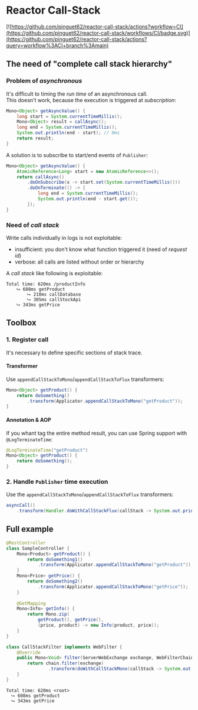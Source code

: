 # Reactor Call-Stack

[![https://github.com/pinguet62/reactor-call-stack/actions?workflow=CI](https://github.com/pinguet62/reactor-call-stack/workflows/CI/badge.svg)](https://github.com/pinguet62/reactor-call-stack/actions?query=workflow%3ACI+branch%3Amain)

## The need of "complete call stack hierarchy"

### Problem of *asynchronous*

It's difficult to timing the *run time* of an asynchronous call.  
This doesn't work, because the execution is triggered at *subscription*:
```java
Mono<Object> getAsyncValue() {
    long start = System.currentTimeMillis();
    Mono<Object> result = callAsync();
    long end = System.currentTimeMillis();
    System.out.println(end - start); // 0ms
    return result;
}
```

A solution is to subscribe to start/end events of `Publisher`:
```java
Mono<Object> getAsyncValue() {
    AtomicReference<Long> start = new AtomicReference<>();
    return callAsync()
        .doOnSubscribe(x -> start.set(System.currentTimeMillis()))
        .doOnTerminate(() -> {
            long end = System.currentTimeMillis();
            System.out.println(end - start.get());
        });
}
```

### Need of *call stack*

Write calls individually in logs is not exploitable:
* insufficient: you don't know what function triggered it (need of *request id*)
* verbose: all calls are listed without order or hierarchy

A *call stack* like following is exploitable:
```
Total time: 620ms /productInfo
    ⮡ 608ms getProduct
        ⮡ 210ms callDatabase
        ⮡ 305ms callStockApi
    ⮡ 343ms getPrice
```

## Toolbox

### 1. Register call

It's necessary to define specific sections of stack trace.

#### Transformer

Use `appendCallStackToMono`/`appendCallStackToFlux` transformers:
```java
Mono<Object> getProduct() {
    return doSomething()
        .transform(Applicator.appendCallStackToMono("getProduct"));
}
```

#### Annotation & AOP

If you whant tag the entire method result,
you can use Spring support with `@LogTerminateTime`:
```java
@LogTerminateTime("getProduct")
Mono<Object> getProduct() {
    return doSomething();
}
```

### 2. Handle `Publisher` time execution

Use the `appendCallStackToMono`/`appendCallStackToFlux` transformers:
```java
asyncCall()
    .transform(Handler.doWithCallStackFlux(callStack -> System.out.println(callStack)))
```

## Full example

```java
@RestController
class SampleController {
    Mono<Product> getProduct() {
        return doSomething1()
            .transform(Applicator.appendCallStackToMono("getProduct"));
    }
    Mono<Price> getPrice() {
        return doSomething2()
            .transform(Applicator.appendCallStackToMono("getPrice"));
    }
    
    @GetMapping
    Mono<Info> getInfo() {
        return Mono.zip(
            getProduct(), getPrice(),
            (price, product) -> new Info(product, price));
    }
}

class CallStackFilter implements WebFilter {
    @Override
    public Mono<Void> filter(ServerWebExchange exchange, WebFilterChain chain) {
        return chain.filter(exchange)
                .transform(doWithCallStackMono(callStack -> System.out.println(callStack)));
    }
}
```

```
Total time: 620ms <root>
  ⮡ 608ms getProduct
  ⮡ 343ms getPrice
```
